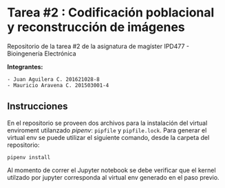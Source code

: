 # Tarea \#2 : Codificación poblacional y reconstrucción de imágenes

Repositorio de la tarea \#2 de la asignatura de magíster IPD477 - Bioingenería Electrónica

**Integrantes:**
  
    - Juan Aguilera C. 201621028-8
    - Mauricio Aravena C. 201503001-4
  

## Instrucciones 

En el repositorio se proveen dos archivos para la instalación del virtual enviroment utilanzado *pipenv*: `pipfile` y `pipfile.lock`. Para generar el virtual env se puede utilizar el siguiente comando, desde la carpeta del repositorio:

```
pipenv install 
```

Al momento de correr el Jupyter notebook se debe verificar que el kernel utilzado por jupyter corresponda al virtual env generado en el paso previo. 
